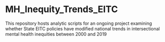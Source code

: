 # MH_Inequity_Trends_EITC
This repository hosts analytic scripts for an ongoing project examining whether State EITC policies have modified national trends in intersectional mental health inequities between 2000 and 2019
